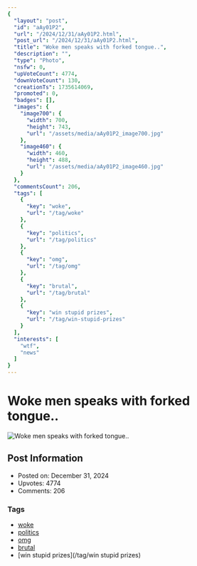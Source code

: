 ```yaml
---
{
  "layout": "post",
  "id": "aAy01P2",
  "url": "/2024/12/31/aAy01P2.html",
  "post_url": "/2024/12/31/aAy01P2.html",
  "title": "Woke men speaks with forked tongue..",
  "description": "",
  "type": "Photo",
  "nsfw": 0,
  "upVoteCount": 4774,
  "downVoteCount": 130,
  "creationTs": 1735614069,
  "promoted": 0,
  "badges": [],
  "images": {
    "image700": {
      "width": 700,
      "height": 743,
      "url": "/assets/media/aAy01P2_image700.jpg"
    },
    "image460": {
      "width": 460,
      "height": 488,
      "url": "/assets/media/aAy01P2_image460.jpg"
    }
  },
  "commentsCount": 206,
  "tags": [
    {
      "key": "woke",
      "url": "/tag/woke"
    },
    {
      "key": "politics",
      "url": "/tag/politics"
    },
    {
      "key": "omg",
      "url": "/tag/omg"
    },
    {
      "key": "brutal",
      "url": "/tag/brutal"
    },
    {
      "key": "win stupid prizes",
      "url": "/tag/win-stupid-prizes"
    }
  ],
  "interests": [
    "wtf",
    "news"
  ]
}
---
```


# Woke men speaks with forked tongue..

![Woke men speaks with forked tongue..](/assets/media/aAy01P2_image700.jpg)

## Post Information

- Posted on: December 31, 2024
- Upvotes: 4774
- Comments: 206

### Tags

- [woke](/tag/woke)
- [politics](/tag/politics)
- [omg](/tag/omg)
- [brutal](/tag/brutal)
- [win stupid prizes](/tag/win stupid prizes)
